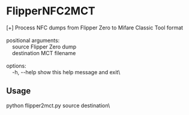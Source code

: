 # FlipperNFC2MCT
[+] Process NFC dumps from Flipper Zero to Mifare Classic Tool format\
\
positional arguments:\
&nbsp;&nbsp;&nbsp;&nbsp;source       Flipper Zero dump\
&nbsp;&nbsp;&nbsp;&nbsp;destination  MCT filename\
\
options:\
&nbsp;&nbsp;&nbsp;&nbsp;-h, --help   show this help message and exit\
## Usage
python flipper2mct.py source destination\

